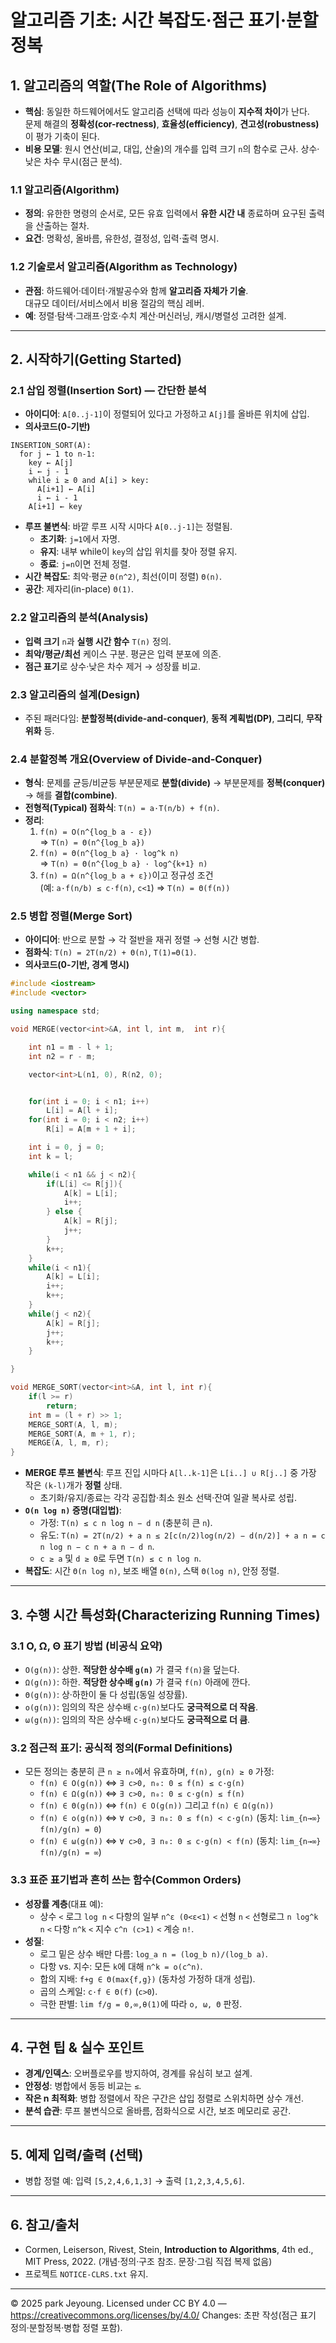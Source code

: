 # 알고리즘 기초: 시간 복잡도·점근 표기·분할정복

## 1. 알고리즘의 역할(The Role of Algorithms)
- **핵심**: 동일한 하드웨어에서도 알고리즘 선택에 따라 성능이 **지수적 차이**가 난다.   
문제 해결의 **정확성(cor\-rectness)**, **효율성(efficiency)**, **견고성(robustness)** 이 평가 기축이 된다.
- **비용 모델**: 원시 연산(비교, 대입, 산술)의 개수를 입력 크기 `n`의 함수로 근사. 상수·낮은 차수 무시(점근 분석).

### 1.1 알고리즘(Algorithm)
- **정의**: 유한한 명령의 순서로, 모든 유효 입력에서 **유한 시간 내** 종료하며 요구된 출력을 산출하는 절차.
- **요건**: 명확성, 올바름, 유한성, 결정성, 입력·출력 명시.

### 1.2 기술로서 알고리즘(Algorithm as Technology)
- **관점**: 하드웨어·데이터·개발공수와 함께 **알고리즘 자체가 기술**.  
대규모 데이터/서비스에서 비용 절감의 핵심 레버.
- **예**: 정렬·탐색·그래프·암호·수치 계산·머신러닝, 캐시/병렬성 고려한 설계.

---

## 2. 시작하기(Getting Started)

### 2.1 삽입 정렬(Insertion Sort) — 간단한 분석
- **아이디어**: `A[0..j-1]`이 정렬되어 있다고 가정하고 `A[j]`를 올바른 위치에 삽입.
- **의사코드(0-기반)**
```text
INSERTION_SORT(A):
  for j ← 1 to n-1:
    key ← A[j]
    i ← j - 1
    while i ≥ 0 and A[i] > key:
      A[i+1] ← A[i]
      i ← i - 1
    A[i+1] ← key
```
- **루프 불변식**: 바깥 루프 시작 시마다 `A[0..j-1]`는 정렬됨.
  - **초기화**: `j=1`에서 자명.  
  - **유지**: 내부 while이 `key`의 삽입 위치를 찾아 정렬 유지.  
  - **종료**: `j=n`이면 전체 정렬.
- **시간 복잡도**: 최악·평균 `Θ(n^2)`, 최선(이미 정렬) `Θ(n)`.
- **공간**: 제자리(in-place) `Θ(1)`.

### 2.2 알고리즘의 분석(Analysis)
- **입력 크기** `n`과 **실행 시간 함수** `T(n)` 정의.
- **최악/평균/최선** 케이스 구분. 평균은 입력 분포에 의존.
- **점근 표기**로 상수·낮은 차수 제거 → 성장률 비교.

### 2.3 알고리즘의 설계(Design)
- 주된 패러다임: **분할정복(divide\-and\-conquer)**, **동적 계획법(DP)**, **그리디**, **무작위화** 등.

### 2.4 분할정복 개요(Overview of Divide‑and‑Conquer)
- **형식**: 문제를 균등/비균등 부분문제로 **분할(divide)** → 부분문제를 **정복(conquer)** → 해를 **결합(combine)**.
- **전형적(Typical) 점화식**: `T(n) = a·T(n/b) + f(n)`.
- **정리**:
  1) `f(n) = O(n^{log_b a - ε})`  
  ⇒ `T(n) = Θ(n^{log_b a})`
  2) `f(n) = Θ(n^{log_b a} · log^k n)`   
  ⇒ `T(n) = Θ(n^{log_b a} · log^{k+1} n)`
  3) `f(n) = Ω(n^{log_b a + ε})`이고 정규성 조건  
  (예: `a·f(n/b) ≤ c·f(n)`, `c<1`) ⇒ `T(n) = Θ(f(n))`

### 2.5 병합 정렬(Merge Sort)
- **아이디어**: 반으로 분할 → 각 절반을 재귀 정렬 → 선형 시간 병합.
- **점화식**: `T(n) = 2T(n/2) + Θ(n)`, `T(1)=Θ(1)`.
- **의사코드(0-기반, 경계 명시)**
```cpp
#include <iostream>
#include <vector>

using namespace std;

void MERGE(vector<int>&A, int l, int m,  int r){

    int n1 = m - l + 1;
    int n2 = r - m;

    vector<int>L(n1, 0), R(n2, 0);


    for(int i = 0; i < n1; i++)
        L[i] = A[l + i];
    for(int i = 0; i < n2; i++)
        R[i] = A[m + 1 + i];

    int i = 0, j = 0;
    int k = l;

    while(i < n1 && j < n2){
        if(L[i] <= R[j]){
            A[k] = L[i];
            i++;
        } else {
            A[k] = R[j];
            j++;
        }
        k++;
    }
    while(i < n1){
        A[k] = L[i];
        i++;
        k++;
    }
    while(j < n2){
        A[k] = R[j];
        j++;
        k++;
    }

}

void MERGE_SORT(vector<int>&A, int l, int r){
    if(l >= r)
        return;
    int m = (l + r) >> 1;
    MERGE_SORT(A, l, m);
    MERGE_SORT(A, m + 1, r);
    MERGE(A, l, m, r);
}
```
- **MERGE 루프 불변식**: 루프 진입 시마다 `A[l..k-1]`은 `L[i..] ∪ R[j..]` 중 가장 작은 `(k-l)`개가 **정렬** 상태.
  - 초기화/유지/종료는 각각 공집합·최소 원소 선택·잔여 일괄 복사로 성립.
- **`O(n log n)` 증명(대입법)**:
  - 가정: `T(n) ≤ c n log n − d n` (충분히 큰 `n`).
  - 유도: `T(n) = 2T(n/2) + a n ≤ 2[c(n/2)log(n/2) − d(n/2)] + a n = c n log n − c n + a n − d n`.
  - `c ≥ a` 및 `d ≥ 0`로 두면 `T(n) ≤ c n log n`.
- **복잡도**: 시간 `Θ(n log n)`, 보조 배열 `Θ(n)`, 스택 `Θ(log n)`, 안정 정렬.

---

## 3. 수행 시간 특성화(Characterizing Running Times)

### 3.1 O, Ω, Θ 표기 방법 (비공식 요약)
- `O(g(n))`: 상한. **적당한 상수배 `g(n)`** 가 결국 `f(n)`을 덮는다.
- `Ω(g(n))`: 하한. **적당한 상수배 `g(n)`** 가 결국 `f(n)` 아래에 깐다.
- `Θ(g(n))`: 상·하한이 둘 다 성립(동일 성장률).
- `o(g(n))`: 임의의 작은 상수배 `c·g(n)`보다도 **궁극적으로 더 작음**.
- `ω(g(n))`: 임의의 작은 상수배 `c·g(n)`보다도 **궁극적으로 더 큼**.

### 3.2 점근적 표기: 공식적 정의(Formal Definitions)
- 모든 정의는 충분히 큰 `n ≥ n₀`에서 유효하며, `f(n), g(n) ≥ 0` 가정:
  - `f(n) ∈ O(g(n))` ⇔ `∃ c>0, n₀: 0 ≤ f(n) ≤ c·g(n)`
  - `f(n) ∈ Ω(g(n))` ⇔ `∃ c>0, n₀: 0 ≤ c·g(n) ≤ f(n)`
  - `f(n) ∈ Θ(g(n))` ⇔ `f(n) ∈ O(g(n))` 그리고 `f(n) ∈ Ω(g(n))`
  - `f(n) ∈ o(g(n))` ⇔ `∀ c>0, ∃ n₀: 0 ≤ f(n) < c·g(n)` (동치: `lim_{n→∞} f(n)/g(n) = 0`)
  - `f(n) ∈ ω(g(n))` ⇔ `∀ c>0, ∃ n₀: 0 ≤ c·g(n) < f(n)` (동치: `lim_{n→∞} f(n)/g(n) = ∞`)

### 3.3 표준 표기법과 흔히 쓰는 함수(Common Orders)
- **성장률 계층**(대표 예):
  - 상수 `<` 로그 `log n` `<` 다항의 일부 `n^ε (0<ε<1)` `<` 선형 `n` `<` 선형로그 `n log^k n` `<` 다항 `n^k` `<` 지수 `c^n (c>1)` `<` 계승 `n!`.
- **성질**:
  - 로그 밑은 상수 배만 다름: `log_a n = (log_b n)/(log_b a)`.
  - 다항 vs. 지수: 모든 `k`에 대해 `n^k = o(c^n)`.
  - 합의 지배: `f+g ∈ Θ(max{f,g})` (동차성 가정하 대개 성립).
  - 곱의 스케일: `c·f ∈ Θ(f)` (`c>0`).
  - 극한 판별: `lim f/g = 0,∞,θ(1)`에 따라 `o, ω, Θ` 판정.

---

## 4. 구현 팁 & 실수 포인트
- **경계/인덱스**: 오버플로우를 방지하여, 경계를 유심히 보고 설계.
- **안정성**: 병합에서 동등 비교는 `≤`.
- **작은 n 최적화**: 병합 정렬에서 작은 구간은 삽입 정렬로 스위치하면 상수 개선.
- **분석 습관**: 루프 불변식으로 올바름, 점화식으로 시간, 보조 메모리로 공간.

---

## 5. 예제 입력/출력 (선택)
- 병합 정렬 예: 입력 `[5,2,4,6,1,3]` → 출력 `[1,2,3,4,5,6]`.

---

## 6. 참고/출처
- Cormen, Leiserson, Rivest, Stein, **Introduction to Algorithms**, 4th ed., MIT Press, 2022. (개념·정의·구조 참조. 문장·그림 직접 복제 없음)
- 프로젝트 `NOTICE-CLRS.txt` 유지.

---

© 2025 park Jeyoung. Licensed under CC BY 4.0 — https://creativecommons.org/licenses/by/4.0/
Changes: 초판 작성(점근 표기 정의·분할정복·병합 정렬 포함).


